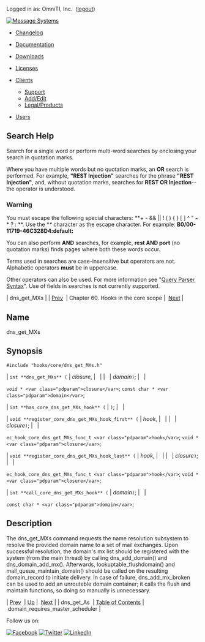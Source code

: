 Logged in as: OmniTI, Inc.  ([logout](https://support.messagesystems.com/logout.php))

[![Message Systems](https://support.messagesystems.com/images/ms-white205.png)](https://support.messagesystems.com/start.php) 

*   [Changelog](https://support.messagesystems.com/start.php?show=changelog)
*   [Documentation](https://support.messagesystems.com/docs/)
*   [Downloads](https://support.messagesystems.com/start.php)

*   [Licenses](https://support.messagesystems.com/license_summary.php)
*   <a href="">Clients</a>
    *   [Support](https://support.messagesystems.com/cs.php)
    *   [Add/Edit](https://support.messagesystems.com/edit_client.php)
    *   [Legal/Products](https://support.messagesystems.com/edit_products.php)
*   [Users](https://support.messagesystems.com/edit_customer.php)

## Search Help

Search for a single word or perform multi-word searches by enclosing your search in quotation marks.

Where you have multiple words but no quotation marks, an **OR** search is performed. For example, **"REST Injection"** searches for the phrase **"REST Injection"**, and, without quotation marks, searches for **REST OR Injection**--the operator is understood.

### Warning

You must escape the following special characters: **+ - && || ! ( ) { } [ ] ^ " ~ * ? : \**. Use the **\** character as the escape character. For example: **B0/00-11719-46C328D4\:default\:**

You can also perform **AND** searches, for example, **rest AND port** (no quotation marks) finds pages where both these words occur.

Terms used in searches are case-insensitive but operators are not. Alphabetic operators **must** be in uppercase.

Other operators can also be used. For more information see "[Query Parser Syntax](https://lucene.apache.org/core/old_versioned_docs/versions/3_0_0/queryparsersyntax.html)". Use of fields in searches is not currently supported.

| dns_get_MXs |
| [Prev](hooks.core.dns_get_As.php)  | Chapter 60. Hooks in the core scope |  [Next](hooks.core.domain_requires_master_scheduler.php) |

<a name="hooks.core.dns_get_MXs"></a>
## Name

dns_get_MXs

## Synopsis

`#include "hooks/core/dns_get_MXs.h"`

| `int **dns_get_MXs** (` | <var class="pdparam">closure</var>, |   |
|   | <var class="pdparam">domain</var>`)`; |   |

`void * <var class="pdparam">closure</var>`;
`const char * <var class="pdparam">domain</var>`;

| `int **has_core_dns_get_MXs_hook** (` | `)`; |   |

| `void **register_core_dns_get_MXs_hook_first** (` | <var class="pdparam">hook</var>, |   |
|   | <var class="pdparam">closure</var>`)`; |   |

`ec_hook_core_dns_get_MXs_func_t <var class="pdparam">hook</var>`;
`void *<var class="pdparam">closure</var>`;

| `void **register_core_dns_get_MXs_hook_last** (` | <var class="pdparam">hook</var>, |   |
|   | <var class="pdparam">closure</var>`)`; |   |

`ec_hook_core_dns_get_MXs_func_t <var class="pdparam">hook</var>`;
`void *<var class="pdparam">closure</var>`;

| `int **call_core_dns_get_MXs_hook** (` | <var class="pdparam">domain</var>`)`; |   |

`const char * <var class="pdparam">domain</var>`;<a name="idp11173568"></a>
## Description

The dns_get_MXs command requests the name resolution subsystem to resolve the provided domain name to a set of mail exchanges. Upon successful resolution, the domain's mx list should be registered with the system (from the main thread) by calling dns_add_domain() and dns_domain_add_mx(). Afterwards, lookuptable_flushdomain() and mail_queue_maintain_domain() should be called on the resulting domain_record to initiate delivery. In case of failure, dns_add_mx_broken can be used to add an unrouteble domain container; it calls the flush and maintain functions, so doing so manually is unnecessary.

| [Prev](hooks.core.dns_get_As.php)  | [Up](hooks.core.php) |  [Next](hooks.core.domain_requires_master_scheduler.php) |
| dns_get_As  | [Table of Contents](index.php) |  domain_requires_master_scheduler |

Follow us on:

[![Facebook](https://support.messagesystems.com/images/icon-facebook.png)](http://www.facebook.com/messagesystems) [![Twitter](https://support.messagesystems.com/images/icon-twitter.png)](http://twitter.com/#!/MessageSystems) [![LinkedIn](https://support.messagesystems.com/images/icon-linkedin.png)](http://www.linkedin.com/company/message-systems)